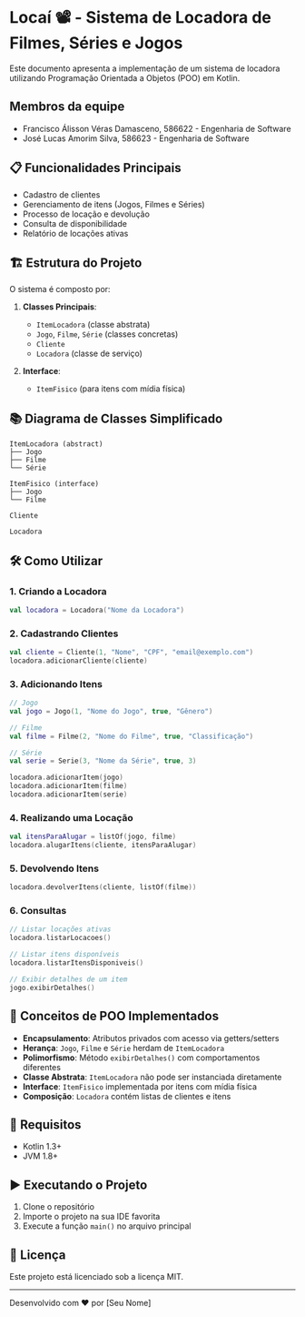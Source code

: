 # Locaí 📽️ - Sistema de Locadora de Filmes, Séries e Jogos
Este documento apresenta a implementação de um sistema de locadora utilizando Programação Orientada a Objetos (POO) em Kotlin.

## Membros da equipe
- Francisco Álisson Véras Damasceno, 586622 - Engenharia de Software
- José Lucas Amorim Silva, 586623 - Engenharia de Software

## 📋 Funcionalidades Principais

- Cadastro de clientes
- Gerenciamento de itens (Jogos, Filmes e Séries)
- Processo de locação e devolução
- Consulta de disponibilidade
- Relatório de locações ativas

## 🏗️ Estrutura do Projeto

O sistema é composto por:

1. **Classes Principais**:
   - `ItemLocadora` (classe abstrata)
   - `Jogo`, `Filme`, `Série` (classes concretas)
   - `Cliente`
   - `Locadora` (classe de serviço)

2. **Interface**:
   - `ItemFisico` (para itens com mídia física)

## 📚 Diagrama de Classes Simplificado

```
ItemLocadora (abstract)
├── Jogo
├── Filme
└── Série

ItemFisico (interface)
├── Jogo
└── Filme

Cliente

Locadora
```

## 🛠️ Como Utilizar

### 1. Criando a Locadora
```kotlin
val locadora = Locadora("Nome da Locadora")
```

### 2. Cadastrando Clientes
```kotlin
val cliente = Cliente(1, "Nome", "CPF", "email@exemplo.com")
locadora.adicionarCliente(cliente)
```

### 3. Adicionando Itens
```kotlin
// Jogo
val jogo = Jogo(1, "Nome do Jogo", true, "Gênero")

// Filme
val filme = Filme(2, "Nome do Filme", true, "Classificação")

// Série
val serie = Serie(3, "Nome da Série", true, 3)

locadora.adicionarItem(jogo)
locadora.adicionarItem(filme)
locadora.adicionarItem(serie)
```

### 4. Realizando uma Locação
```kotlin
val itensParaAlugar = listOf(jogo, filme)
locadora.alugarItens(cliente, itensParaAlugar)
```

### 5. Devolvendo Itens
```kotlin
locadora.devolverItens(cliente, listOf(filme))
```

### 6. Consultas
```kotlin
// Listar locações ativas
locadora.listarLocacoes()

// Listar itens disponíveis
locadora.listarItensDisponiveis()

// Exibir detalhes de um item
jogo.exibirDetalhes()
```

## 🧩 Conceitos de POO Implementados

- **Encapsulamento**: Atributos privados com acesso via getters/setters
- **Herança**: `Jogo`, `Filme` e `Série` herdam de `ItemLocadora`
- **Polimorfismo**: Método `exibirDetalhes()` com comportamentos diferentes
- **Classe Abstrata**: `ItemLocadora` não pode ser instanciada diretamente
- **Interface**: `ItemFisico` implementada por itens com mídia física
- **Composição**: `Locadora` contém listas de clientes e itens

## 📝 Requisitos

- Kotlin 1.3+
- JVM 1.8+

## ▶️ Executando o Projeto

1. Clone o repositório
2. Importe o projeto na sua IDE favorita
3. Execute a função `main()` no arquivo principal

## 📄 Licença

Este projeto está licenciado sob a licença MIT.

---

Desenvolvido com ❤️ por [Seu Nome]
